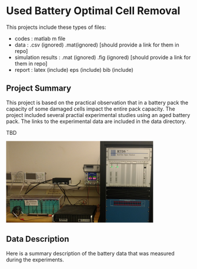 # Used Battery Optimal Cell Removal


This projects include these types of files:

- codes : matlab m file
- data  :  .csv (ignored) .mat(ignored)  [should provide a link for them in repo]
- simulation results :  .mat (ignored) .fig (ignored) [should provide a link for them in repo]
- report : latex (include)  eps (include) bib (include)



## Project Summary 

This project is based on the practical observation that in a battery pack the capacity of some damaged cells impact the entire pack capacity. 
The project included several practial experimental studies using an aged battery pack.
The links to the experimental data are included in the data directory. 

TBD



![](./Simulation_Results/rtdspic_mini.png)



## Data Description


Here is a summary description of the battery data that was measured during the experiments.
